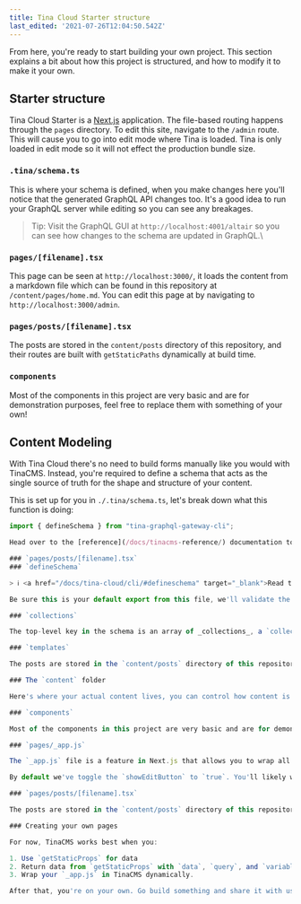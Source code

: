 ```yaml
---
title: Tina Cloud Starter structure
last_edited: '2021-07-26T12:04:50.542Z'
---
```


From here, you're ready to start building your own project. This section explains a bit about how this project is structured, and how to modify it to make it your own.

## Starter structure

Tina Cloud Starter is a <a href="https://nextjs.org" target="_blank">Next.js</a> application. The file-based routing happens through the `pages` directory. To edit this site, navigate to the `/admin` route. This will cause you to go into edit mode where Tina is loaded. Tina is only loaded in edit mode so it will not effect the production bundle size.

### `.tina/schema.ts`

This is where your schema is defined, when you make changes here you'll notice that the generated GraphQL API changes too. It's a good idea to run your GraphQL server while editing so you can see any breakages.

> Tip: Visit the GraphQL GUI at `http://localhost:4001/altair` so you can see how changes to the schema are updated in GraphQL.\

### `pages/[filename].tsx`

This page can be seen at `http://localhost:3000/`, it loads the content from a markdown file which can be found in this repository at `/content/pages/home.md`. You can edit this page at by navigating to `http://localhost:3000/admin`.

### `pages/posts/[filename].tsx`

The posts are stored in the `content/posts` directory of this repository, and their routes are built with `getStaticPaths` dynamically at build time.

### `components`

Most of the components in this project are very basic and are for demonstration purposes, feel free to replace them with something of your own!

## Content Modeling

With Tina Cloud there's no need to build forms manually like you would with TinaCMS. Instead, you're required to define a schema that acts as the single source of truth for the shape and structure of your content.

This is set up for you in `./.tina/schema.ts`, let's break down what this function is doing:

```ts
import { defineSchema } from "tina-graphql-gateway-cli";

Head over to the [reference](/docs/tinacms-reference/) documentation to learn more about [defining a schema](/docs/schema/) or [querying with GraphQL](/docs/graphql/)

### `pages/posts/[filename].tsx`
### `defineSchema`

> ℹ️ <a href="/docs/tina-cloud/cli/#defineschema" target="_blank">Read the CLI documentation</a> for more details about the `defineSchema` API.

Be sure this is your default export from this file, we'll validate the schema and build out the GraphQL API with it.

### `collections`

The top-level key in the schema is an array of _collections_, a `collection` informs the API about _where_ to save content. You can see from the example that a `posts` document would be stored in `content/posts`, and it can be the shape of any `template` from the `templates` key.

### `templates`

The posts are stored in the `content/posts` directory of this repository, and their routes are built with `getStaticPaths` dynamically at build time.

### The `content` folder

Here's where your actual content lives, you can control how content is stored from the `defineSchema` function, by default we use `markdown`.

### `components`

Most of the components in this project are very basic and are for demonstration purposes, feel free to replace them with something of your own!

### `pages/_app.js`

The `_app.js` file is a feature in Next.js that allows you to wrap all of your routes in some specific logic which will be applied to every page. We're using it to wrap your site content in TinaCMS context. We do this so when data passes through, we can _hydrate_ it so that it's editable in real time. You may notice that it's being loaded dynamically based on something called `EditState`, when you're in edit mode we'll load `TinaCMS` and all that it provides. When you're not in edit mode Tina stays out of the way so your builds stay lean.

By default we've toggle the `showEditButton` to `true`. You'll likely want to remove that option as it'll show for visitors to your site.

### `pages/posts/[filename].tsx`

The posts are stored in the `content/posts` directory of this repository, and their routes are built with `getStaticPaths` dynamically at build time. You'll notice a couple of helper functions like `getStaticPropsForTina` and `staticRequest`. These are helper functions to make sure you're returning data from the local GraphQL server in a shape that Tina understands. Feel free to bring your own http client if you'd like. Read more about these helpers in the [Next.JS APIs documentation](/docs/tinacms-context/)

### Creating your own pages

For now, TinaCMS works best when you:

1. Use `getStaticProps` for data
2. Return data from `getStaticProps` with `data`, `query`, and `variables` properties.
3. Wrap your `_app.js` in TinaCMS dynamically.

After that, you're on your own. Go build something and share it with us on [Twitter](https://twitter.com/tina_cms).
